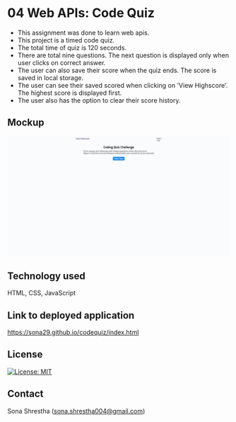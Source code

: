 # 04 Web APIs: Code Quiz

- This assignment was done to learn web apis.
- This project is a timed code quiz.
- The total time of quiz is 120 seconds.
- There are total nine questions. The next question is displayed only when user clicks on correct answer.
- The user can also save their score when the quiz ends. The score is saved in local storage.
- The user can see their saved scored when clicking on 'View Highscore'. The highest score is displayed first.
- The user also has the option to clear their score history.

## Mockup

![alt text](assets/images/codequiz.png)

## Technology used

HTML, CSS, JavaScript

## Link to deployed application

https://sona29.github.io/codequiz/index.html

## License

[![License: MIT](https://img.shields.io/badge/License-MIT-yellow.svg)](https://opensource.org/licenses/MIT)

## Contact

Sona Shrestha (sona.shrestha004@gmail.com)
